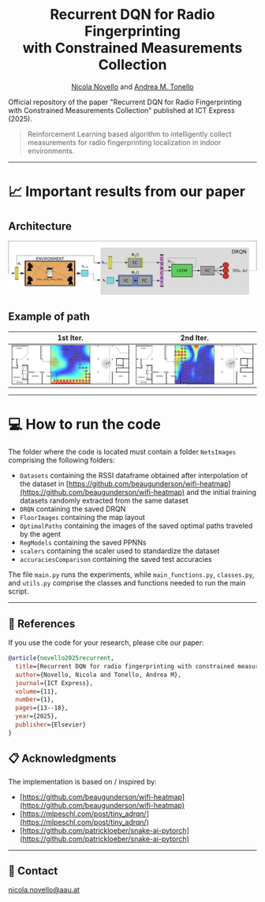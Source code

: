 <div align="center">
  
# Recurrent DQN for Radio Fingerprinting <br /> with Constrained Measurements Collection

[Nicola Novello](https://scholar.google.com/citations?user=4PPM0GkAAAAJ&hl=en) and [Andrea M. Tonello](https://scholar.google.com/citations?user=qBiseEsAAAAJ&hl=en)

</div>

Official repository of the paper "Recurrent DQN for Radio Fingerprinting with Constrained Measurements Collection" published at ICT Express (2025). 

> Reinforcement Learning based algorithm to intelligently collect measurements for radio fingerprinting localization in indoor environments.

---

# 📈 Important results from our paper

## Architecture
<img src="Figures/diagram_DRQN_architecture.png"/>

## Example of path
1st Iter.             |  2nd Iter.  
:-------------------------:|:-------------------------:
![](https://github.com/nicolaNovello/Iterative-Intelligent-Sampling/blob/main/Figures/RL_path1.png)  |  ![](https://github.com/nicolaNovello/Iterative-Intelligent-Sampling/blob/main/Figures/RL_path2.png)
---

# 💻 How to run the code

The folder where the code is located must contain a folder `NetsImages` comprising the following folders: 
- `Datasets` containing the RSSI dataframe obtained after interpolation of the dataset in [https://github.com/beaugunderson/wifi-heatmap](https://github.com/beaugunderson/wifi-heatmap) and the initial training datasets randomly extracted from the same dataset
- `DRQN` containing the saved DRQN
- `FloorImages` containing the map layout
- `OptimalPaths` containing the images of the saved optimal paths traveled by the agent
- `RegModels` containing the saved PPNNs
- `scalers` containing the scaler used to standardize the dataset
- `accuraciesComparison` containing the saved test accuracies

The file `main.py` runs the experiments, while `main_functions.py`, `classes.py`, and `utils.py` comprise the classes and functions needed to run the main script. 

---

## 📝 References

If you use the code for your research, please cite our paper:
```bibtex
@article{novello2025recurrent,
  title={Recurrent DQN for radio fingerprinting with constrained measurements collection},
  author={Novello, Nicola and Tonello, Andrea M},
  journal={ICT Express},
  volume={11},
  number={1},
  pages={13--18},
  year={2025},
  publisher={Elsevier}
}

```
## 📋 Acknowledgments

The implementation is based on / inspired by:

- [https://github.com/beaugunderson/wifi-heatmap](https://github.com/beaugunderson/wifi-heatmap)
- [https://mlpeschl.com/post/tiny_adrqn/](https://mlpeschl.com/post/tiny_adrqn/)
- [https://github.com/patrickloeber/snake-ai-pytorch](https://github.com/patrickloeber/snake-ai-pytorch)

---

## 📧 Contact

[nicola.novello@aau.at](nicola.novello@aau.at)
